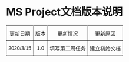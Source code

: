 <style type="text/css">
.tg  {border-collapse:collapse;border-spacing:0;}
.tg td{font-family:Arial, sans-serif;font-size:14px;padding:10px 5px;border-style:solid;border-width:1px;overflow:hidden;word-break:normal;border-color:black;}
.tg th{font-family:Arial, sans-serif;font-size:14px;font-weight:normal;padding:10px 5px;border-style:solid;border-width:1px;overflow:hidden;word-break:normal;border-color:black;}
.tg .left{border-color:inherit;text-align:left;vertical-align:middle}
.tg .center{border-color:inherit;text-align:center;vertical-align:middle}
</style>
<h1>MS Project文档版本说明</h1>
<table class="tg">
  <tr>
    <th class="center">更新日期</th>
    <th class="center">版本</th>
    <th class="center">更新情况</th>
    <th class="center">更新原因</th>
  </tr>
  <tr>
    <td class="center">2020/3/15</td>
    <td class="center">1.0</td>
    <td class="left">填写第二周任务</td>
    <td class="left">建立初始文档</td>
  </tr>
  <!--
    <tr>
    <td class="center">2020/3/20</td>
    <td class="center">1.1</td>
    <td class="left">填写第三周任务</td>
    <td class="left">日常更新维护</td>
  </tr>
  -->
</table>
